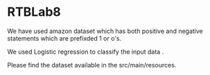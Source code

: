 # RTBLab8

We have used amazon dataset which has both positive and negative statements which are prefixded 1 or o's.

We used Logistic regression to classify the input data .

Please find the dataset available in the src/main/resources.

